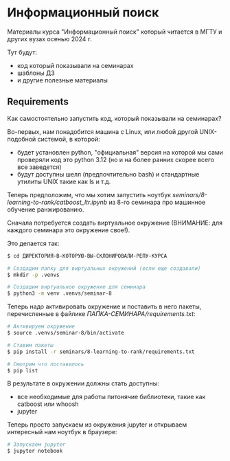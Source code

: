 # Информационный поиск

Материалы курса "Информационный поиск" который читается в МГТУ и других вузах осенью 2024 г.

Тут будут:

- код который показывали на семинарах
- шаблоны ДЗ
- и другие полезные материалы

## Requirements

Как самостоятельно запустить код, который показывали на семинарах?

Во-первых, нам понадобится машина с Linux, или любой другой UNIX-подобной системой, в которой:

- будет установлен python, "официальная" версия на которой мы сами проверяли код это python 3.12 (но и на более ранних скорее всего все заведется)
- будут доступны шелл (предпочтительно bash) и стандартные утилиты UNIX такие как ls и т.д.

Теперь предположим, что мы хотим запустить ноутбук _seminars/8-learning-to-rank/catboost_ltr.ipynb_ из 8-го семинара про машинное обучение ранжированию.

Сначала потребуется создать виртуальное окружение (ВНИМАНИЕ: для каждого семинара это окружение свое!).

Это делается так:

```bash
$ cd ДИРЕКТОРИЯ-В-КОТОРУЮ-ВЫ-СКЛОНИРОВАЛИ-РЕПУ-КУРСА

# Создадим папку для виртуальных окружений (если еще создавали)
$ mkdir -p .venvs

# Создадим виртуальное окружение для семинара
$ python3 -m venv .venvs/seminar-8
```

Теперь надо активировать окружение и поставить в него пакеты, перечисленные в файлике _ПАПКА-СЕМИНАРА/requirements.txt_:
```bash
# Активируем окружение
$ source .venvs/seminar-8/bin/activate

# Ставим пакеты
$ pip install -r seminars/8-learning-to-rank/requirements.txt

# Смотрим что поставилось
$ pip list
```

В результате в окружении должны стать доступны:

- все необходимые для работы питонячие библиотеки, такие как catboost или whoosh
- jupyter

Теперь просто запускаем из окружения jupyter и открываем интересный нам ноутбук в браузере:
```bash
# Запускаем jupyter
$ jupyter notebook
```
